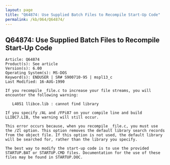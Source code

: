 ```yaml
---
layout: page
title: "Q64874: Use Supplied Batch Files to Recompile Start-Up Code"
permalink: /kb/064/Q64874/
---
```


## Q64874: Use Supplied Batch Files to Recompile Start-Up Code

	Article: Q64874
	Product(s): See article
	Version(s): 6.00
	Operating System(s): MS-DOS
	Keyword(s): ENDUSER | SR# S900710-95 | mspl13_c
	Last Modified: 16-AUG-1990
	
	If you recompile _file.c to increase your file streams, you will
	encounter the following warning:
	
	   L4051 llibce.lib : cannot find library
	
	If you specify /AL and /FPi87 on your compile line and build
	LLIBC7.LIB, the warning will still occur.
	
	This error occurs because, when you recompile _file.c, you must use
	the /Zl option. This option removes the default library search records
	from the object file. If this option is not used, the default library
	will be searched for, rather than the library you specify.
	
	The best way to modify the start-up code is to use the provided
	STARTUP.BAT or STARTUP.CMD files. Documentation for the use of these
	files may be found in STARTUP.DOC.

